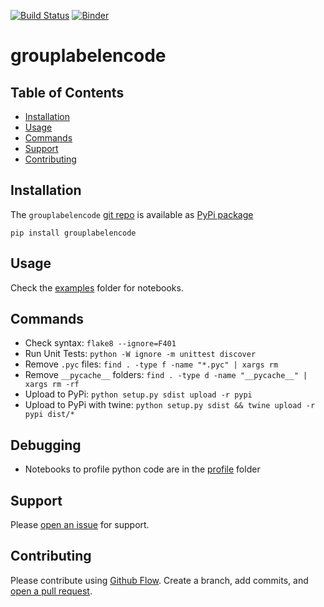 [![Build Status](https://travis-ci.org/kmedian/grouplabelencode.svg?branch=master)](https://travis-ci.org/kmedian/grouplabelencode)
[![Binder](https://mybinder.org/badge.svg)](https://mybinder.org/v2/gh/kmedian/grouplabelencode/master?urlpath=lab)

# grouplabelencode


## Table of Contents
* [Installation](#installation)
* [Usage](#usage)
* [Commands](#commands)
* [Support](#support)
* [Contributing](#contributing)


## Installation
The `grouplabelencode` [git repo](http://github.com/kmedian/grouplabelencode) is available as [PyPi package](https://pypi.org/project/grouplabelencode)

```
pip install grouplabelencode
```


## Usage
Check the [examples](http://github.com/kmedian/grouplabelencode/examples) folder for notebooks.


## Commands
* Check syntax: `flake8 --ignore=F401`
* Run Unit Tests: `python -W ignore -m unittest discover`
* Remove `.pyc` files: `find . -type f -name "*.pyc" | xargs rm`
* Remove `__pycache__` folders: `find . -type d -name "__pycache__" | xargs rm -rf`
* Upload to PyPi: `python setup.py sdist upload -r pypi`
* Upload to PyPi with twine: `python setup.py sdist && twine upload -r pypi dist/*`


## Debugging
* Notebooks to profile python code are in the [profile](profile) folder


## Support
Please [open an issue](https://github.com/kmedian/grouplabelencode/issues/new) for support.


## Contributing
Please contribute using [Github Flow](https://guides.github.com/introduction/flow/). Create a branch, add commits, and [open a pull request](https://github.com/kmedian/grouplabelencode/compare/).
